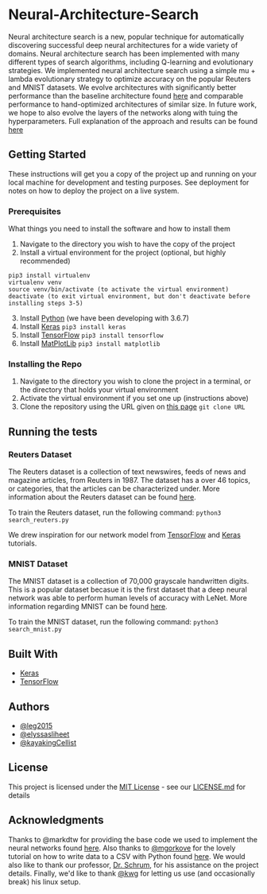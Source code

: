 # Neural-Architecture-Search
Neural architecture search is a new, popular technique for automatically discovering successful deep neural architectures for a wide variety of domains. Neural architecture search has been implemented with many different types of search algorithms, including Q-learning and evolutionary strategies. We implemented neural architecture search using a simple mu + lambda evolutionary strategy to optimize accuracy on the popular Reuters and MNIST datasets. We evolve architectures with significantly better performance than the baseline architecture found [here](https://github.com/markdtw/awesome-architecture-search) and comparable performance to hand-optimized architectures of similar size. In future work, we hope to also evolve the layers of the networks along with tuing the hyperparameters. Full explanation of the approach and results can be found [here](https://github.com/leg2015/Neural-Architecture-Search/blob/master/NAS_Report.pdf)

## Getting Started

These instructions will get you a copy of the project up and running on your local machine for development and testing purposes. See deployment for notes on how to deploy the project on a live system.

### Prerequisites

What things you need to install the software and how to install them
1. Navigate to the directory you wish to have the copy of the project
2. Install a virtual environment for the project (optional, but highly recommended) 
```
pip3 install virtualenv
virtualenv venv
source venv/bin/activate (to activate the virtual environment)
deactivate (to exit virtual environment, but don't deactivate before installing steps 3-5)
```
3. Install [Python](https://www.python.org/downloads/) (we have been developing with 3.6.7)
4. Install [Keras](https://keras.io/#installation)
`pip3 install keras`
5. Install [TensorFlow](https://www.tensorflow.org/install)
`pip3 install tensorflow`
6. Install [MatPlotLib](https://matplotlib.org/)
`pip3 install matplotlib`

### Installing the Repo

1. Navigate to the directory you wish to clone the project in a terminal, or the directory that holds your virtual environment
2. Activate the virtual environment if you set one up (instructions above)
3. Clone the repository using the URL given on [this page](https://github.com/leg2015/Neural-Architecture-Search)
`git clone URL`
## Running the tests

### Reuters Dataset
The Reuters dataset is a collection of text newswires, feeds of news and magazine articles, from Reuters in 1987. The dataset has a over 46 topics, or categories, that the articles can be characterized under. More information about the Reuters dataset can be found [here](https://archive.ics.uci.edu/ml/datasets/Reuters-21578+Text+Categorization+Collection).

To train the Reuters dataset, run the following command: `python3 search_reuters.py`

We drew inspiration for our network model from [TensorFlow](https://www.tensorflow.org/tutorials/keras/basic_classification) and [Keras](https://keras.io/getting-started/sequential-model-guide/) tutorials.


### MNIST Dataset
The MNIST dataset is a collection of 70,000 grayscale handwritten digits. This is a popular dataset becasue it is the first dataset that a deep neural network was able to perform human levels of accuracy with LeNet. More information regarding MNIST can be found [here](http://yann.lecun.com/exdb/mnist/).

To train the MNIST dataset, run the following command: `python3 search_mnist.py`

## Built With

* [Keras](https://keras.io/)
* [TensorFlow](https://www.tensorflow.org/)

## Authors

* [@leg2015](https://github.com/leg2015)
* [@elyssasliheet](https://github.com/elyssasliheet)
* [@kayakingCellist](https://github.com/kayakingCellist)

## License

This project is licensed under the [MIT License](https://opensource.org/licenses/MIT) - see our [LICENSE.md](https://github.com/leg2015/Neural-Architecture-Search/blob/master/LICENSE) for details

## Acknowledgments

Thanks to @markdtw for providing the base code we used to implement the neural networks found [here](https://github.com/markdtw/awesome-architecture-search). Also thanks to [@mgorkove](https://github.com/mgorkove) for the lovely tutorial on how to write data to a CSV with Python found  [here](http://stanford.edu/~mgorkove/cgi-bin/rpython_tutorials/Writing_Data_to_a_CSV_With_Python.php).
 We would also like to thank our professor, [Dr. Schrum](https://people.southwestern.edu/~schrum2/), for his assistance on the project details. Finally, we'd like to thank [@kwg](https://github.com/kwg) for letting us use (and occasionally break) his linux setup.
